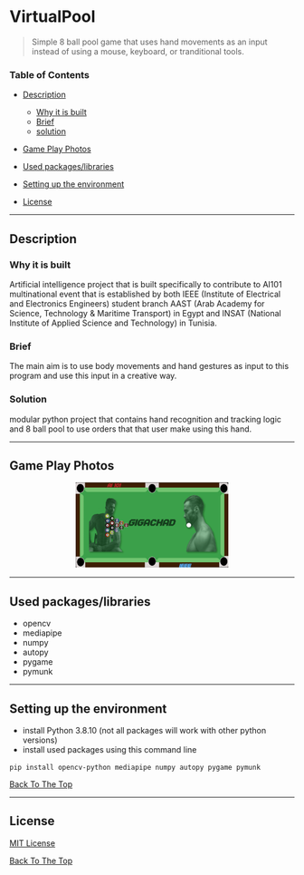 # VirtualPool

> Simple 8 ball pool game that uses hand movements as an input instead of using a mouse, keyboard, or tranditional tools.

### Table of Contents

-   [Description](#description)

    -   [Why it is built](#why-it-is-built)
    -   [Brief](#brief)
    -   [solution](#solution)

-   [Game Play Photos](#game-play-photos)
-   [Used packages/libraries](#used-packageslibraries)
-   [Setting up the environment](#setting-up-the-environment)
-   [License](#license)

---

## Description

### Why it is built

Artificial intelligence project that is built specifically to contribute to AI101 multinational event that is established by both IEEE (Institute of Electrical and Electronics Engineers) student branch AAST (Arab Academy for Science, Technology & Maritime Transport) in Egypt and INSAT (National Institute of Applied Science and Technology) in Tunisia.

### Brief

The main aim is to use body movements and hand gestures as input to this program and use this input in a creative way.

### Solution

modular python project that contains hand recognition and tracking logic and 8 ball pool to use orders that that user make using this hand.

---

## Game Play Photos

<div align="center">
<img src="gameAssets/readme/gamePhoto.png" height="150">
</div>

---

## Used packages/libraries

-   opencv
-   mediapipe
-   numpy
-   autopy
-   pygame
-   pymunk

---

## Setting up the environment

-   install Python 3.8.10 (not all packages will work with other python versions)
-   install used packages using this command line

```properties
pip install opencv-python mediapipe numpy autopy pygame pymunk
```

[Back To The Top](#read-me-template)

---

## License

[MIT License](LICENSE)

[Back To The Top](#read-me-template)
